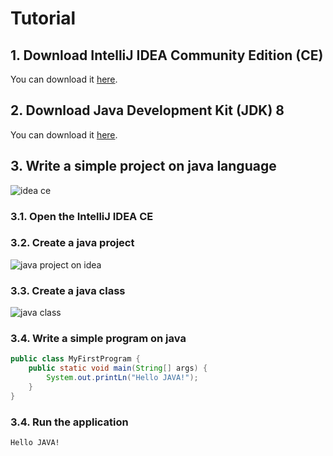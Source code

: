 # Tutorial

## 1. Download IntelliJ IDEA Community Edition (CE)
You can download it [here](https://www.jetbrains.com/idea/download/).


## 2. Download Java Development Kit (JDK) 8
You can download it [here](https://www.oracle.com/java/technologies/javase/javase-jdk8-downloads.html).

## 3. Write a simple project on java language
![idea ce](https://i.ibb.co/sCrsXg7/idea-ce.png)
### 3.1. Open the IntelliJ IDEA CE

### 3.2. Create a java project
![java project on idea](https://i.ibb.co/RvWXXDh/create-java-project.png)

### 3.3. Create a java class
![java class](https://i.ibb.co/NCkR5PD/Screenshot-2020-07-07-at-19-51-48.png)

### 3.4. Write a simple program on java

```java
public class MyFirstProgram {
    public static void main(String[] args) {
        System.out.printLn("Hello JAVA!");
    }
}
```
### 3.4. Run the application
```
Hello JAVA!
```
